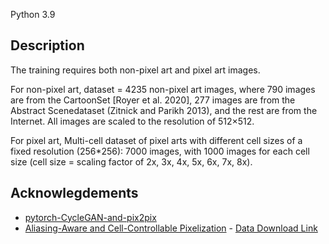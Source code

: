 Python 3.9

## Description

The training requires both non-pixel art and pixel art images.

For non-pixel art, dataset = 4235 non-pixel art images, where 790 images are from the CartoonSet [Royer et al. 2020], 277 images are from the Abstract Scenedataset (Zitnick and Parikh 2013), and the rest are from the Internet. All images are scaled to the resolution of 512×512.

For pixel art, Multi-cell dataset of pixel arts with different cell sizes of a fixed resolution (256\*256): 7000 images, with 1000 images for each cell size (cell size = scaling factor of 2x, 3x, 4x, 5x, 6x, 7x, 8x).

## Acknowlegdements

- [pytorch-CycleGAN-and-pix2pix](https://github.com/junyanz/pytorch-CycleGAN-and-pix2pix)
- [Aliasing-Aware and Cell-Controllable Pixelization](https://github.com/WuZongWei6/Pixelization) - [Data Download Link](https://drive.usercontent.google.com/download?id=1YAjcz6lScm-Gd2C5gj3iwZOhG5092fRo&export=download)
